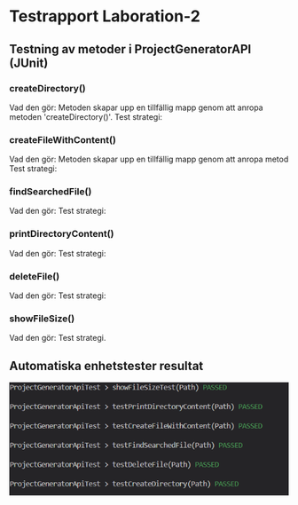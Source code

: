 # Testrapport Laboration-2

## Testning av metoder i ProjectGeneratorAPI (JUnit)

### createDirectory()
Vad den gör: Metoden skapar upp en tillfällig mapp genom att anropa metoden 'createDirectory()'.
Test strategi: 

### createFileWithContent()
Vad den gör: Metoden skapar upp en tillfällig mapp genom att anropa metod
Test strategi:

### findSearchedFile()
Vad den gör: 
Test strategi:

### printDirectoryContent()
Vad den gör:
Test strategi:

### deleteFile()
Vad den gör:
Test strategi:

### showFileSize()
Vad den gör:
Test strategi.

## Automatiska enhetstester resultat
![Tester för ProjectGeneratorAPI](static/laboration-2-tester.png)
